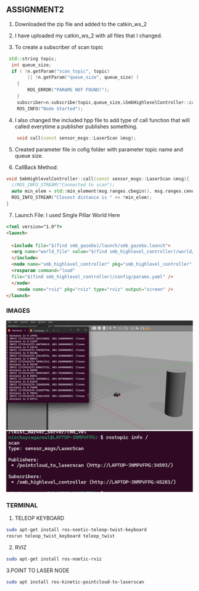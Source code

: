 ## ASSIGNMENT2

1. Downloaded the zip file and added to the catkin_ws_2

2. I have uploaded my catkin_ws_2 with all files that I changed.

3. To create a subscriber of scan topic 

```c++
 std::string topic;
  int queue_size;
  if ( !n.getParam("scan_topic", topic) 
        || !n.getParam("queue_size", queue_size) ) 
    {
        ROS_ERROR("PARAMS NOT FOUND!"); 
    }
    subscriber=n.subscribe(topic,queue_size,&SmbHighlevelController::call,this);
    ROS_INFO("Node Started");
```

4. I also changed the included hpp file to add type of call function that will called everytime a publisher publishes something.
```c++
	void call(const sensor_msgs::LaserScan &msg);
```

5. Created parameter file in cofig folder with parameter topic name and queue size.

6. CallBack Method:
```c++
void SmbHighlevelController::call(const sensor_msgs::LaserScan &msg){
  //ROS_INFO_STREAM("Connected to scan");
  auto min_elem = std::min_element(msg.ranges.cbegin(), msg.ranges.cend());
  ROS_INFO_STREAM("Closest distance is " << *min_elem);
}
```

7. Launch File: 
I used Single Pillar World Here 

```html
<?xml version="1.0"?>
<launch>

  <include file="$(find smb_gazebo)/launch/smb_gazebo.launch">
  <arg name="world_file" value="$(find smb_highlevel_controller)/world/singlePillar.world"/>
  </include>
  <node name="smb_highlevel_controller" pkg="smb_highlevel_controller" type="smb_highlevel_controller" output="screen">
  <rosparam command="load"
  file="$(find smb_highlevel_controller)/config/params.yaml" />
  </node>
    <node name="rviz" pkg="rviz" type="rviz" output="screen" />
</launch>
```



### IMAGES
<img src='./image1.jpeg'>
<img src='./Image2.jpeg'>

### TERMINAL

1. TELEOP KEYBOARD 
 ```bash
sudo apt-get install ros-noetic-teleop-twist-keyboard
rosrun teleop_twist_keyboard teleop_twist
  ```

2. RVIZ
```bash
sudo apt-get install ros-noetic-rviz
```

3.POINT TO LASER NODE
```bash
sudo apt install ros-kinetic-pointcloud-to-laserscan
```
